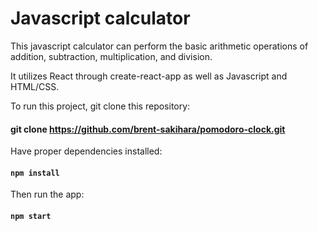 # Javascript calculator
This javascript calculator can perform the basic arithmetic operations of addition, subtraction, multiplication, and division.

It utilizes React through create-react-app as well as Javascript and HTML/CSS.

To run this project, git clone this repository:
#### git clone https://github.com/brent-sakihara/pomodoro-clock.git

Have proper dependencies installed:
#### `npm install`

Then run the app:
#### `npm start`